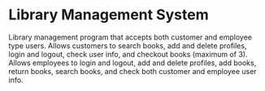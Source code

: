 # Library Management System

Library management program that accepts both customer and employee type users.  Allows customers to search books, add and delete profiles, login and logout, check user info, and checkout books (maximum of 3).  Allows employees to login and logout, add and delete profiles, add books, return books, search books, and check both customer and employee user info.  
